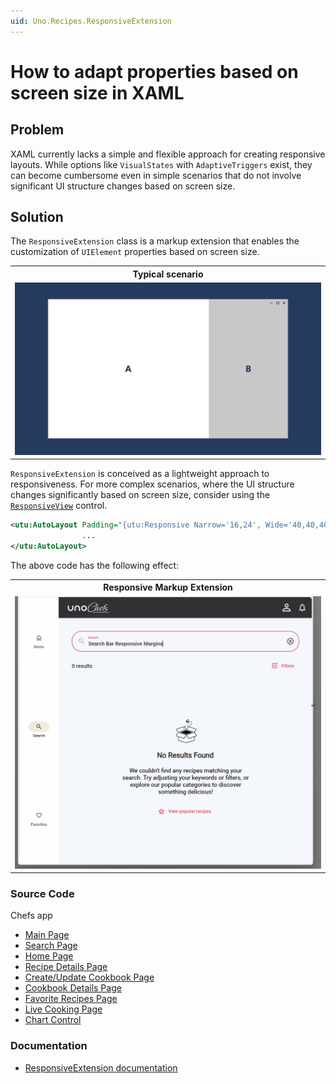 ```yaml
---
uid: Uno.Recipes.ResponsiveExtension
---
```


# How to adapt properties based on screen size in XAML

## Problem

XAML currently lacks a simple and flexible approach for creating responsive layouts. While options like `VisualStates` with `AdaptiveTriggers` exist, they can become cumbersome even in simple scenarios that do not involve significant UI structure changes based on screen size.

## Solution

The `ResponsiveExtension` class is a markup extension that enables the customization of `UIElement` properties based on screen size.

<table>
  <tr>
    <th>Typical scenario</th>
  </tr>
  <tr>
   <td><img src="../assets/responsiveview-sample.gif" width="800px" alt="ResponsiveView Scenario"/></td>
  </tr>
</table>

`ResponsiveExtension` is conceived as a lightweight approach to responsiveness. For more complex scenarios, where the UI structure changes significantly based on screen size, consider using the [`ResponsiveView`](xref:uno.recipes.responsiveview) control.

```xml
<utu:AutoLayout Padding="{utu:Responsive Narrow='16,24', Wide='40,40,40,24'}">
                ...
</utu:AutoLayout>
```

The above code has the following effect:
<table>
  <tr>
    <th>Responsive Markup Extension</th>
  </tr>
  <tr>
   <td><img src="../assets/responsiveextension-animated.gif" width="800px" alt="Responsive Extension Animation"/></td>
  </tr>
</table>

### Source Code

Chefs app
- [Main Page](https://github.com/unoplatform/uno.chefs/blob/c39edbc737dfd899b31cb3ba24d017c9e8351861/src/Chefs/Views/MainPage.xaml#L44)
- [Search Page](https://github.com/unoplatform/uno.chefs/blob/c39edbc737dfd899b31cb3ba24d017c9e8351861/src/Chefs/Views/SearchPage.xaml#L148)
- [Home Page](https://github.com/unoplatform/uno.chefs/blob/c39edbc737dfd899b31cb3ba24d017c9e8351861/src/Chefs/Views/HomePage.xaml#L290)
- [Recipe Details Page](https://github.com/unoplatform/uno.chefs/blob/c39edbc737dfd899b31cb3ba24d017c9e8351861/src/Chefs/Views/RecipeDetailsPage.xaml#L24)
- [Create/Update Cookbook Page](https://github.com/unoplatform/uno.chefs/blob/c39edbc737dfd899b31cb3ba24d017c9e8351861/src/Chefs/Views/CreateUpdateCookbookPage.xaml#L152)
- [Cookbook Details Page](https://github.com/unoplatform/uno.chefs/blob/c39edbc737dfd899b31cb3ba24d017c9e8351861/src/Chefs/Views/CookbookDetailPage.xaml#L114)
- [Favorite Recipes Page](https://github.com/unoplatform/uno.chefs/blob/c39edbc737dfd899b31cb3ba24d017c9e8351861/src/Chefs/Views/FavoriteRecipesPage.xaml#L331)
- [Live Cooking Page](https://github.com/unoplatform/uno.chefs/blob/c39edbc737dfd899b31cb3ba24d017c9e8351861/src/Chefs/Views/LiveCookingPage.xaml#L34)
- [Chart Control](https://github.com/unoplatform/uno.chefs/blob/c39edbc737dfd899b31cb3ba24d017c9e8351861/src/Chefs/Views/Controls/ChartControl.xaml#L36)

### Documentation

- [ResponsiveExtension documentation](xref:Toolkit.Helpers.ResponsiveExtension)